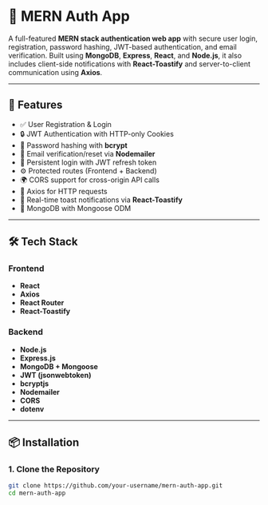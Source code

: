 # 🔐 MERN Auth App

A full-featured **MERN stack authentication web app** with secure user login, registration, password hashing, JWT-based authentication, and email verification. Built using **MongoDB**, **Express**, **React**, and **Node.js**, it also includes client-side notifications with **React-Toastify** and server-to-client communication using **Axios**.

---

## 🚀 Features

- ✅ User Registration & Login
- 🔒 JWT Authentication with HTTP-only Cookies
- 🔐 Password hashing with **bcrypt**
- 📧 Email verification/reset via **Nodemailer**
- 🔄 Persistent login with JWT refresh token
- ⚙️ Protected routes (Frontend + Backend)
- 🌍 CORS support for cross-origin API calls
- 📡 Axios for HTTP requests
- 🔔 Real-time toast notifications via **React-Toastify**
- 💾 MongoDB with Mongoose ODM

---

## 🛠️ Tech Stack

### Frontend

- **React**
- **Axios**
- **React Router**
- **React-Toastify**

### Backend

- **Node.js**
- **Express.js**
- **MongoDB + Mongoose**
- **JWT (jsonwebtoken)**
- **bcryptjs**
- **Nodemailer**
- **CORS**
- **dotenv**

---

## 📦 Installation

### 1. Clone the Repository

```bash
git clone https://github.com/your-username/mern-auth-app.git
cd mern-auth-app
